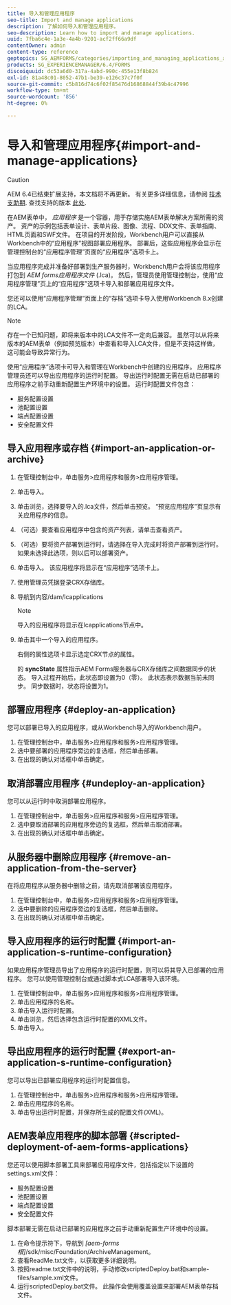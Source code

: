 ```yaml
---
title: 导入和管理应用程序
seo-title: Import and manage applications
description: 了解如何导入和管理应用程序。
seo-description: Learn how to import and manage applications.
uuid: 7fba6c4e-1a3e-4a4b-9201-acf2ff66a9df
contentOwner: admin
content-type: reference
geptopics: SG_AEMFORMS/categories/importing_and_managing_applications_and_archives
products: SG_EXPERIENCEMANAGER/6.4/FORMS
discoiquuid: dc53a6d0-317a-4abd-990c-455e13f8b824
exl-id: 81a48c01-8052-47b1-be39-e126c37c7f0f
source-git-commit: c5b816d74c6f02f85476d16868844f39b4c47996
workflow-type: tm+mt
source-wordcount: '856'
ht-degree: 0%

---
```


# 导入和管理应用程序{#import-and-manage-applications}

>[!CAUTION]
>
>AEM 6.4已结束扩展支持，本文档将不再更新。 有关更多详细信息，请参阅 [技术支助期](https://helpx.adobe.com/cn/support/programs/eol-matrix.html). 查找支持的版本 [此处](https://experienceleague.adobe.com/docs/).

在AEM表单中， *应用程序* 是一个容器，用于存储实施AEM表单解决方案所需的资产。 资产的示例包括表单设计、表单片段、图像、流程、DDX文件、表单指南、HTML页面和SWF文件。 在项目的开发阶段，Workbench用户可以直接从Workbench中的“应用程序”视图部署应用程序。 部署后，这些应用程序会显示在管理控制台的“应用程序管理”页面的“应用程序”选项卡上。

当应用程序完成并准备好部署到生产服务器时，Workbench用户会将该应用程序打包到 *AEM forms应用程序文件* (.lca)。 然后，管理员使用管理控制台，使用“应用程序管理”页上的“应用程序”选项卡导入和部署应用程序文件。

您还可以使用“应用程序管理”页面上的“存档”选项卡导入使用Workbench 8.x创建的LCA。

>[!NOTE]
>
>存在一个已知问题，即将来版本中的LCA文件不一定向后兼容。 虽然可以从将来版本的AEM表单（例如预览版本）中查看和导入LCA文件，但是不支持这样做，这可能会导致异常行为。

使用“应用程序”选项卡可导入和管理在Workbench中创建的应用程序。 应用程序管理员还可以导出应用程序的运行时配置。 导出运行时配置无需在启动已部署的应用程序之前手动重新配置生产环境中的设置。 运行时配置文件包含：

* 服务配置设置
* 池配置设置
* 端点配置设置
* 安全配置文件

## 导入应用程序或存档 {#import-an-application-or-archive}

1. 在管理控制台中，单击服务>应用程序和服务>应用程序管理。
1. 单击导入。
1. 单击浏览，选择要导入的.lca文件，然后单击预览。 “预览应用程序”页显示有关应用程序的信息。
1. （可选）要查看应用程序中包含的资产列表，请单击查看资产。
1. （可选）要将资产部署到运行时，请选择在导入完成时将资产部署到运行时。 如果未选择此选项，则以后可以部署资产。
1. 单击导入。 该应用程序将显示在“应用程序”选项卡上。
1. 使用管理员凭据登录CRX存储库。
1. 导航到内容/dam/lcapplications

   >[!NOTE]
   >
   >导入的应用程序将显示在lcapplications节点中。

1. 单击其中一个导入的应用程序。

   右侧的属性选项卡显示选定CRX节点的属性。

   的 **syncState** 属性指示AEM Forms服务器与CRX存储库之间数据同步的状态。 导入过程开始后，此状态即设置为0（零）。 此状态表示数据当前未同步。 同步数据时，状态将设置为1。

## 部署应用程序 {#deploy-an-application}

您可以部署已导入的应用程序，或从Workbench导入的Workbench用户。

1. 在管理控制台中，单击服务>应用程序和服务>应用程序管理。
1. 选中要部署的应用程序旁边的复选框，然后单击部署。
1. 在出现的确认对话框中单击确定。

## 取消部署应用程序 {#undeploy-an-application}

您可以从运行时中取消部署应用程序。

1. 在管理控制台中，单击服务>应用程序和服务>应用程序管理。
1. 选中要取消部署的应用程序旁边的复选框，然后单击取消部署。
1. 在出现的确认对话框中单击确定。

## 从服务器中删除应用程序 {#remove-an-application-from-the-server}

在将应用程序从服务器中删除之前，请先取消部署该应用程序。

1. 在管理控制台中，单击服务>应用程序和服务>应用程序管理。
1. 选中要删除的应用程序旁边的复选框，然后单击删除。
1. 在出现的确认对话框中单击确定。

## 导入应用程序的运行时配置 {#import-an-application-s-runtime-configuration}

如果应用程序管理员导出了应用程序的运行时配置，则可以将其导入已部署的应用程序。 您可以使用管理控制台或通过脚本式LCA部署导入该环境。

1. 在管理控制台中，单击服务>应用程序和服务>应用程序管理。
1. 单击应用程序的名称。
1. 单击导入运行时配置。
1. 单击浏览，然后选择包含运行时配置的XML文件。
1. 单击导入。

## 导出应用程序的运行时配置 {#export-an-application-s-runtime-configuration}

您可以导出已部署应用程序的运行时配置信息。

1. 在管理控制台中，单击服务>应用程序和服务>应用程序管理。
1. 单击应用程序的名称。
1. 单击导出运行时配置，并保存所生成的配置文件(XML)。

## AEM表单应用程序的脚本部署 {#scripted-deployment-of-aem-forms-applications}

您还可以使用脚本部署工具来部署应用程序文件，包括指定以下设置的settings.xml文件：

* 服务配置设置
* 池配置设置
* 端点配置设置
* 安全配置文件

脚本部署无需在启动已部署的应用程序之前手动重新配置生产环境中的设置。

1. 在命令提示符下，导航到 *[aem-forms根]*/sdk/misc/Foundation/ArchiveManagement。
1. 查看ReadMe.txt文件，以获取更多详细说明。
1. 按照readme.txt文件中的说明，手动修改scriptedDeploy.bat和sample-files/sample.xml文件。
1. 运行scriptedDeploy.bat文件。 此操作会使用覆盖设置来部署AEM表单存档文件。
